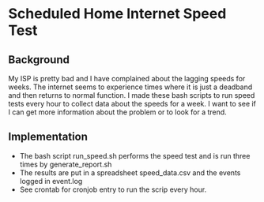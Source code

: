 # Scheduled Home Internet Speed Test

## Background
My ISP is pretty bad and I have complained about the lagging speeds for weeks.
The internet seems to experience times where it is just a deadband and then returns to normal function.
I made these bash scripts to run speed tests every hour to collect data about the speeds for a week. I want to see if I can get more information about the problem or to look for a trend.

## Implementation
* The bash script run_speed.sh performs the speed test and is run three times by generate_report.sh 
* The results are put in a spreadsheet speed_data.csv and the events logged in event.log
* See crontab for cronjob entry to run the scrip every hour.